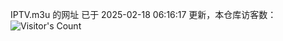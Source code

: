 IPTV.m3u 的网址 已于 2025-02-18 06:16:17 更新，本仓库访客数：![Visitor's Count](https://profile-counter.glitch.me/hero1898_tv/count.svg)
